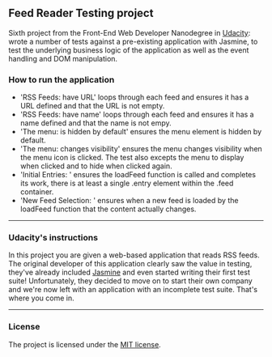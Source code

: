 ## Feed Reader Testing project

Sixth project from the Front-End Web Developer Nanodegree in <a href="https://www.udacity.com" target="_blank">Udacity</a>:
<br>
wrote a number of tests against a pre-existing application with Jasmine, to test the underlying business logic of the application as well as the event handling and DOM manipulation.

### How to run the application

- 'RSS Feeds: have URL' loops through each feed and ensures it has a URL defined and that the URL is not empty.
- 'RSS Feeds: have name' loops through each feed and ensures it has a name defined and that the name is not empy.
- 'The menu: is hidden by default' ensures the menu element is hidden by default.
- 'The menu: changes visibility' ensures the menu changes visibility when the menu icon is clicked. The test also excepts the menu to display when clicked and to hide when clicked again.
- 'Initial Entries: ' ensures the loadFeed function is called and completes its work, there is at least a single .entry element within the .feed container. 
- 'New Feed Selection: ' ensures when a new feed is loaded by the loadFeed function that the content actually changes. 


------------------------------------

### Udacity's instructions

In this project you are given a web-based application that reads RSS feeds. The original developer of this application clearly saw the value in testing, they've already included [Jasmine](http://jasmine.github.io/) and even started writing their first test suite! Unfortunately, they decided to move on to start their own company and we're now left with an application with an incomplete test suite. That's where you come in.

---------------------

### License

The project is licensed under the [MIT license](license.txt).
